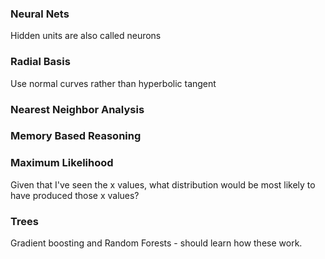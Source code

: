 ### Neural Nets
Hidden units are also called neurons

### Radial Basis
Use normal curves rather than hyperbolic tangent

### Nearest Neighbor Analysis

### Memory Based Reasoning


### Maximum Likelihood
Given that I've seen the x values, what distribution would be most likely to have produced those x values?

### Trees
Gradient boosting and Random Forests - should learn how these work.
